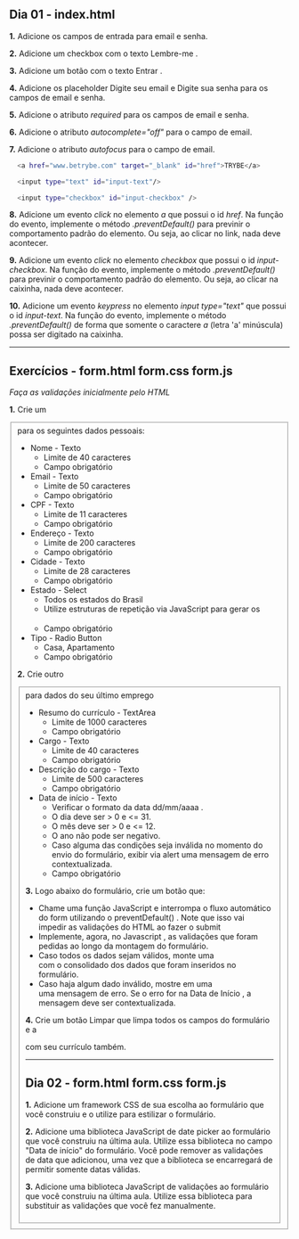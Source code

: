 ## Dia 01 - index.html

**1.** Adicione os campos de entrada para email e senha.

**2.** Adicione um checkbox com o texto Lembre-me .

**3.** Adicione um botão com o texto Entrar .

**4.** Adicione os placeholder Digite seu email e Digite sua senha para os campos de email e senha.

**5.** Adicione o atributo *required* para os campos de email e senha.

**6.** Adicione o atributo *autocomplete="off"* para o campo de email.

**7.** Adicione o atributo *autofocus* para o campo de email.

```sh
  <a href="www.betrybe.com" target="_blank" id="href">TRYBE</a>

  <input type="text" id="input-text"/>

  <input type="checkbox" id="input-checkbox" />
```

**8.** Adicione um evento *click* no elemento *a* que possui o id *href*. Na função do evento, implemente o método *.preventDefault()* para previnir o comportamento padrão do elemento. Ou seja, ao clicar no link, nada deve acontecer.

**9.** Adicione um evento *click* no elemento *checkbox* que possui o id *input-checkbox*. Na função do evento, implemente o método *.preventDefault()* para previnir o comportamento padrão do elemento. Ou seja, ao clicar na caixinha, nada deve acontecer.

**10.** Adicione um evento *keypress* no elemento *input type="text"* que possui o id *input-text*. Na função do evento, implemente o método *.preventDefault()* de forma que somente o caractere *a* (letra 'a' minúscula) possa ser digitado na caixinha.

---

## Exercícios - form.html form.css form.js

*Faça as validações inicialmente pelo HTML*

**1.** Crie um <fieldset> para os seguintes dados pessoais:
- Nome - Texto
  - Limite de 40 caracteres
  - Campo obrigatório
- Email - Texto
  - Limite de 50 caracteres
  - Campo obrigatório
- CPF - Texto
  - Limite de 11 caracteres
  - Campo obrigatório
- Endereço - Texto
  - Limite de 200 caracteres
  - Campo obrigatório
- Cidade - Texto
  - Limite de 28 caracteres
  - Campo obrigatório
- Estado - Select
  - Todos os estados do Brasil
  - Utilize estruturas de repetição via JavaScript para gerar os <option>
  - Campo obrigatório
- Tipo - Radio Button
  - Casa, Apartamento
  - Campo obrigatório

**2.** Crie outro <fieldset> para dados do seu último emprego
- Resumo do currículo - TextArea
  - Limite de 1000 caracteres
  - Campo obrigatório
- Cargo - Texto
  - Limite de 40 caracteres
  - Campo obrigatório
- Descrição do cargo - Texto
  - Limite de 500 caracteres
  - Campo obrigatório
- Data de início - Texto
  - Verificar o formato da data dd/mm/aaaa .
  - O dia deve ser > 0 e <= 31.
  - O mês deve ser > 0 e <= 12.
  - O ano não pode ser negativo.
  - Caso alguma das condições seja inválida no momento do envio do formulário, exibir via alert uma mensagem de erro contextualizada.
  - Campo obrigatório

**3.** Logo abaixo do formulário, crie um botão que:
- Chame uma função JavaScript e interrompa o fluxo automático do form utilizando o preventDefault() . Note que isso vai impedir as validações do HTML ao fazer o submit
- Implemente, agora, no Javascript , as validações que foram pedidas ao longo da montagem do formulário.
- Caso todos os dados sejam válidos, monte uma <div> com o consolidado dos dados que foram inseridos no formulário.
- Caso haja algum dado inválido, mostre em uma <div> uma mensagem de erro. Se o erro for na Data de Início , a mensagem deve ser contextualizada.

**4.** Crie um botão Limpar que limpa todos os campos do formulário e a <div> com seu currículo também.

---

## Dia 02 - form.html form.css form.js

**1.** Adicione um framework CSS de sua escolha ao formulário que você construiu e o utilize para estilizar o formulário.

**2.** Adicione uma biblioteca JavaScript de date picker ao formulário que você construiu na última aula. Utilize essa biblioteca no campo "Data de início" do formulário. Você pode remover as validações de data que adicionou, uma vez que a biblioteca se encarregará de permitir somente datas válidas.

**3.** Adicione uma biblioteca JavaScript de validações ao formulário que você construiu na última aula. Utilize essa biblioteca para substituir as validações que você fez manualmente.